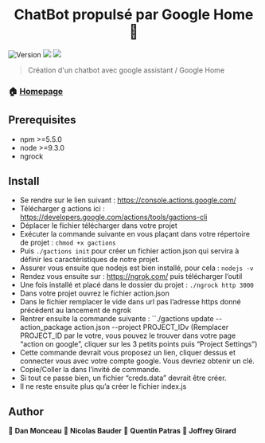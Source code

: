 <h1 align="center">ChatBot propulsé par Google Home 👋</h1>
<p>
  <img alt="Version" src="https://img.shields.io/badge/version-1.0.0-blue.svg?cacheSeconds=2592000" />
  <img src="https://img.shields.io/badge/npm-%3E%3D5.5.0-blue.svg" />
  <img src="https://img.shields.io/badge/node-%3E%3D9.3.0-blue.svg" />


</p>

> Création d'un chatbot avec google assistant / Google Home



### 🏠 [Homepage](https://gitlab.com/chatbotleans45/chatbotleans#readme)

## Prerequisites

- npm >=5.5.0
- node >=9.3.0
- ngrock

## Install


- Se rendre sur le lien suivant : https://console.actions.google.com/
- Télécharger g actions ici : https://developers.google.com/actions/tools/gactions-cli
- Déplacer le fichier télécharger dans votre projet
- Exécuter la commande suivante en vous plaçant dans votre répertoire de projet : ``chmod +x gactions``
- Puis ``./gactions init`` pour créer un fichier action.json qui servira à définir les caractéristiques de notre projet. 
- Assurer vous ensuite que nodejs est bien installé, pour cela : ``nodejs -v``
- Rendez vous ensuite sur : https://ngrok.com/ puis télécharger l’outil
- Une fois installé et placé dans le dossier du projet : ``./ngrock http 3000``
- Dans votre projet ouvrez le fichier action.json
- Dans le fichier remplacer le vide dans url pas l’adresse https donné précédent au lancement de ngrok
- Rentrer ensuite la commande suivante : ``./gactions update --action_package action.json --project PROJECT_IDv (Remplacer PROJECT_ID par le votre, vous pouvez le trouver dans votre page “action on google”, cliquer sur les 3 petits points puis “Project Settings”)
- Cette commande devrait vous proposez un lien, cliquer dessus et connecter vous avec votre compte google. Vous devriez obtenir un clé.
- Copie/Coller la dans l’invité de commande. 
- Si tout ce passe bien, un fichier “creds.data” devrait être créer.
- Il ne reste ensuite plus qu’a créer le fichier index.js
## Author

👤 **Dan Monceau**
👤 **Nicolas Bauder**
👤 **Quentin Patras**
👤 **Joffrey Girard**

